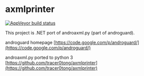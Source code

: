 axmlprinter
===========

[![AppVeyor build status](https://ci.appveyor.com/api/projects/status/tb5lr114447tw692)](https://ci.appveyor.com/project/PavelMartynov/axmlprinter)

This project is .NET port of androaxml.py (part of androguard).

androguard homepage [https://code.google.com/p/androguard/](https://code.google.com/p/androguard/)

androaxml.py ported to python 3 [https://github.com/tracer0tong/axmlprinter](https://github.com/tracer0tong/axmlprinter)
